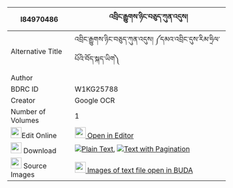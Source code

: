 |I84970486|འབྲིང་རྒྱུགས་ཉིང་བཅུད་ཀུན་འདུས། 
| --- | --- 
|Alternative Title |འབྲིང་རྒྱུགས་ཉིང་བཅུད་ཀུན་འདུས། ༼དམའ་འབྲིང་དུས་རིམ་ཧྲིལ་པོའི་བོད་སྐད་ཡིག༽
|Author | 
|BDRC ID | W1KG25788
|Creator | Google OCR
|Number of Volumes| 1
|<img width="25" src="https://img.icons8.com/color/25/000000/edit-property.png">Edit Online| [<img width="25" src="https://avatars.githubusercontent.com/u/45091458?s=200&v=4"> Open in Editor](http://editor.openpecha.org/I84970486)
|<img width="25" src="https://img.icons8.com/fluent/48/000000/download-2.png"/>  Download | [![](https://img.icons8.com/color/20/000000/txt.png)Plain Text](https://github.com/Openpecha/I84970486/releases/download/v1/dring_gyuk_nying_chu_kun_du_plain_I84970486.zip), [![](https://img.icons8.com/color/20/000000/txt.png)Text with Pagination](https://github.com/Openpecha/I84970486/releases/download/v1/dring_gyuk_nying_chu_kun_du_pages_I84970486.zip)
|<img width="25" src="https://img.icons8.com/plasticine/100/000000/pictures-folder.png"/>  Source Images | [<img width="25" src="https://library.bdrc.io/icons/BUDA-small.svg"> Images of text file open in BUDA](https://library.bdrc.io/show/bdr:W1KG25788)
